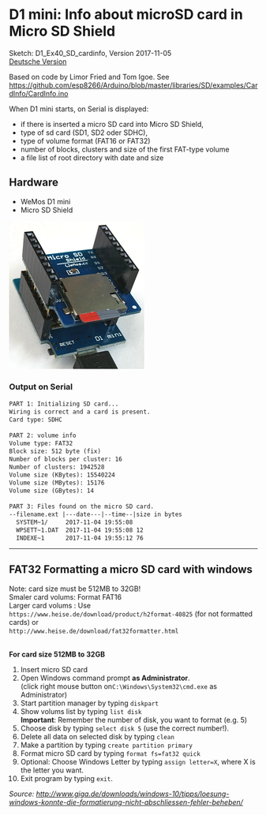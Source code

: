 # D1 mini: Info about microSD card in Micro SD Shield
Sketch: D1_Ex40_SD_cardinfo, Version 2017-11-05   
[Deutsche Version](./LIESMICH.md "Deutsche  Version")

Based on code by Limor Fried and Tom Igoe. See https://github.com/esp8266/Arduino/blob/master/libraries/SD/examples/CardInfo/CardInfo.ino

When D1 mini starts, on Serial is displayed:
* if there is inserted a micro SD card into Micro SD Shield,
* type of sd card (SD1, SD2 oder SDHC),
* type of volume format (FAT16 or FAT32)
* number of blocks, clusters and size of the first FAT-type volume
* a file list of root directory with date and size

## Hardware
* WeMos D1 mini
* Micro SD Shield

![Picture: D1mini with micro SD Shield](./images/D1_microSD.png "D1mini with Micro SD Shield")   

### Output on Serial
```
PART 1: Initializing SD card...
Wiring is correct and a card is present.
Card type: SDHC

PART 2: volume info
Volume type: FAT32
Block size: 512 byte (fix)
Number of blocks per cluster: 16
Number of clusters: 1942528
Volume size (KBytes): 15540224
Volume size (MBytes): 15176
Volume size (GBytes): 14

PART 3: Files found on the micro SD card.
--filename.ext |---date---|--time--|size in bytes
  SYSTEM~1/     2017-11-04 19:55:08
  WPSETT~1.DAT  2017-11-04 19:55:08 12
  INDEXE~1      2017-11-04 19:55:12 76

```

---

## FAT32 Formatting a micro SD card with windows
Note: card size must be 512MB to 32GB!   
Smaler card volums: Format FAT16   
Larger card volums : Use   
`https://www.heise.de/download/product/h2format-40825` (for not formatted cards) or   
`http://www.heise.de/download/fat32formatter.html`   
&nbsp;   

__For card size 512MB to 32GB__   
1. Insert micro SD card
2. Open Windows command prompt __as Administrator__.   
(click right mouse button on`C:\Windows\System32\cmd.exe` as Administrator)
3. Start partition manager by typing `diskpart`   
4. Show volums list by typing `list disk`   
__Important__: Remember the number of disk, you want to format (e.g. 5)   
5. Choose disk by typing `select disk 5` (use the correct number!).   
6. Delete all data on selected disk by typing `clean`   
7. Make a partition by typing `create partition primary`   
8. Format micro SD card by typing `format fs=fat32 quick`   
9. Optional: Choose Windows Letter by typing `assign letter=X`, where X is the letter you want.   
10. Exit program by typing `exit`.   

*Source: http://www.giga.de/downloads/windows-10/tipps/loesung-windows-konnte-die-formatierung-nicht-abschliessen-fehler-beheben/*
